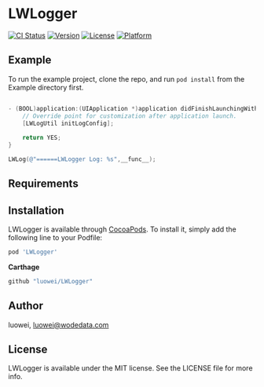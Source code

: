 # LWLogger

[![CI Status](https://img.shields.io/travis/luowei/LWLogger.svg?style=flat)](https://travis-ci.org/luowei/LWLogger)
[![Version](https://img.shields.io/cocoapods/v/LWLogger.svg?style=flat)](https://cocoapods.org/pods/LWLogger)
[![License](https://img.shields.io/cocoapods/l/LWLogger.svg?style=flat)](https://cocoapods.org/pods/LWLogger)
[![Platform](https://img.shields.io/cocoapods/p/LWLogger.svg?style=flat)](https://cocoapods.org/pods/LWLogger)

## Example

To run the example project, clone the repo, and run `pod install` from the Example directory first.

```Objective-C

- (BOOL)application:(UIApplication *)application didFinishLaunchingWithOptions:(NSDictionary *)launchOptions {
    // Override point for customization after application launch.
    [LWLogUtil initLogConfig];
    
    return YES;
}

LWLog(@"======LWLogger Log: %s",__func__);
```

## Requirements

## Installation

LWLogger is available through [CocoaPods](https://cocoapods.org). To install
it, simply add the following line to your Podfile:

```ruby
pod 'LWLogger'
```

**Carthage**
```ruby
github "luowei/LWLogger"
```

## Author

luowei, luowei@wodedata.com

## License

LWLogger is available under the MIT license. See the LICENSE file for more info.
